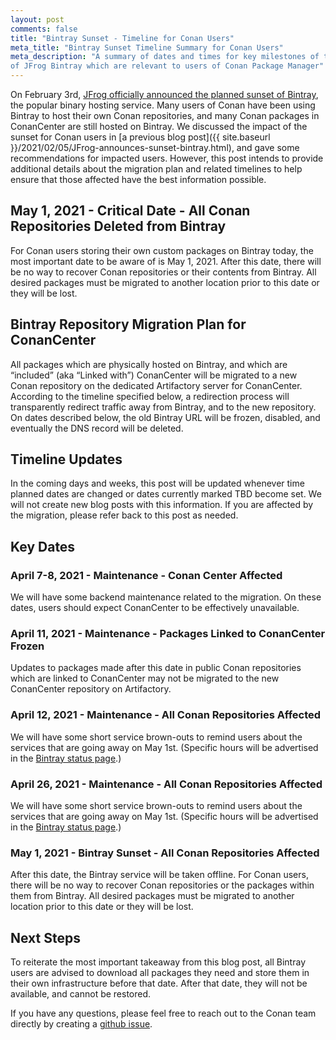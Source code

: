 ```yaml
---
layout: post
comments: false
title: "Bintray Sunset - Timeline for Conan Users"
meta_title: "Bintray Sunset Timeline Summary for Conan Users"
meta_description: "A summary of dates and times for key milestones of the Sunset
of JFrog Bintray which are relevant to users of Conan Package Manager"
---
```


On February 3rd, [JFrog officially announced the planned sunset of
Bintray](https://jfrog.com/blog/into-the-sunset-bintray-jcenter-gocenter-and-chartcenter/),
the popular binary hosting service. Many users of Conan have been using Bintray
to host their own Conan repositories, and many Conan packages in ConanCenter are
still hosted on Bintray.  We discussed the impact of the sunset for Conan users
in [a previous blog post]({{ site.baseurl
}}/2021/02/05/JFrog-announces-sunset-bintray.html), and gave some
recommendations for impacted users. However, this post intends to provide
additional details about the migration plan and related timelines to help ensure
that those affected have the best information possible.

## May 1, 2021 - Critical Date - All Conan Repositories Deleted from Bintray

For Conan users storing their own custom packages on Bintray today, the most
important date to be aware of is May 1, 2021. After this date, there will be no
way to recover Conan repositories or their contents from Bintray. All desired
packages must be migrated to another location prior to this date or they will be
lost.

## Bintray Repository Migration Plan for ConanCenter

All packages which are physically hosted on Bintray, and which are “included”
(aka “Linked with”) ConanCenter will be migrated to a new Conan repository on
the dedicated Artifactory server for ConanCenter. According to the timeline
specified below, a redirection process will transparently redirect traffic away
from Bintray, and to the new repository. On dates described below, the old
Bintray URL will be frozen, disabled, and eventually the DNS record will be
deleted.

## Timeline Updates

In the coming days and weeks, this post will be updated whenever time planned
dates are changed or dates currently marked TBD become set. We will not create
new blog posts with this information. If you are affected by the migration,
please refer back to this post as needed.

## Key Dates

### April 7-8, 2021 - Maintenance - Conan Center Affected

We will have some backend maintenance related to the migration.  On these dates,
users should expect ConanCenter to be effectively unavailable.

### April 11, 2021 -  Maintenance - Packages Linked to ConanCenter Frozen

Updates to packages made after this date in public Conan repositories which are
linked to ConanCenter may not be migrated to the new ConanCenter repository on
Artifactory.

### April 12, 2021 -  Maintenance - All Conan Repositories Affected

We will have some short service brown-outs to remind users about the services
that are going away on May 1st. (Specific hours will be advertised in the
[Bintray status page](https://status.bintray.com/).)

### April 26, 2021 - Maintenance - All Conan Repositories Affected

We will have some short service brown-outs to remind users about the services
that are going away on May 1st. (Specific hours will be advertised in the
[Bintray status page](https://status.bintray.com/).)

### May 1, 2021 - Bintray Sunset - All Conan Repositories Affected

After this date, the Bintray service will be taken offline. For Conan users,
there will be no way to recover Conan repositories or the packages within them
from Bintray. All desired packages must be migrated to another location prior to
this date or they will be lost.

## Next Steps

To reiterate the most important takeaway from this blog post, all Bintray users
are advised to download all packages they need and store them in their own
infrastructure before that date.  After that date, they will not be available,
and cannot be restored.

If you have any questions, please feel free to reach out to the Conan team
directly by creating a [github issue](https://github.com/conan-io/conan/issues).